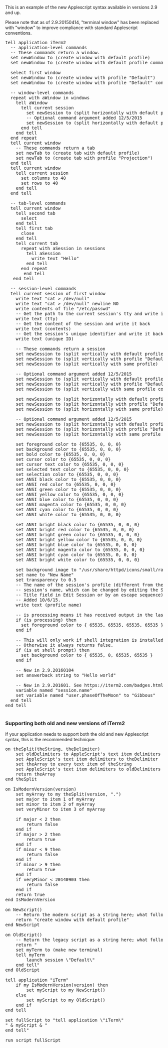 This is an example of the new Applescript syntax available in versions 2.9 and up.

Please note that as of 2.9.20150414, "terminal window" has been replaced with "window" to improve compliance with standard Applescript conventions.

<pre>
tell application iTerm2
  -- application-level commands
  -- These commands return a window.
  set newWindow to (create window with default profile)
  set newWindow to (create window with default profile command "ls -l -R /")

  select first window
  set newWindow to (create window with profile "Default")
  set newWindow to (create window with profile "Default" command "ls -l -R /")

  -- window-level commands
  repeat with aWindow in windows
    tell aWindow
      tell current session
        set newSession to (split horizontally with default profile)
        -- Optional command argument added 12/5/2015
        set newSession to (split horizontally with default profile command "ssh example.com")
      end tell
    end tell
  end repeat
  tell current window
    -- These commands return a tab
    set newTab to (create tab with default profile)
    set newTab to (create tab with profile "Projection")
  end tell
  tell current window
    tell current session
      set columns to 40
      set rows to 40
    end tell
  end tell

  -- tab-level commands
  tell current window
    tell second tab
      select
    end tell
    tell first tab
      close
    end tell
    tell current tab
      repeat with aSession in sessions
        tell aSession
          write text "Hello"
        end tell
      end repeat
       end tell
   end tell

  -- session-level commands
  tell current session of first window
    write text "cat > /dev/null"
    write text "cat > /dev/null" newline NO
    write contents of file "/etc/passwd"
    -- Get the path to the current session's tty and write it
    write text (tty)
    -- Get the content of the session and write it back
    write text (contents)
    -- Get the session's unique identifier and write it back
    write text (unique ID)

    -- These commands return a session
    set newSession to (split vertically with default profile)
    set newSession to (split vertically with profile "Default")
    set newSession to (split vertically with same profile)
    
    -- Optional command argument added 12/5/2015
    set newSession to (split vertically with default profile command "ssh example.com")
    set newSession to (split vertically with profile "Default" command "ssh example.com")
    set newSession to (split vertically with same profile command "ssh example.com")

    set newSession to (split horizontally with default profile)
    set newSession to (split horizontally with profile "Default")
    set newSession to (split horizontally with same profile)

    -- Optional command argument added 12/5/2015
    set newSession to (split horizontally with default profile command "ssh example.com")
    set newSession to (split horizontally with profile "Default" command "ssh example.com")
    set newSession to (split horizontally with same profile command "ssh example.com")

    set foreground color to {65535, 0, 0, 0}
    set background color to {65535, 0, 0, 0}
    set bold color to {65535, 0, 0, 0}
    set cursor color to {65535, 0, 0, 0}
    set cursor text color to {65535, 0, 0, 0}
    set selected text color to {65535, 0, 0, 0}
    set selection color to {65535, 0, 0, 0}
    set ANSI black color to {65535, 0, 0, 0}
    set ANSI red color to {65535, 0, 0, 0}
    set ANSI green color to {65535, 0, 0, 0}
    set ANSI yellow color to {65535, 0, 0, 0}
    set ANSI blue color to {65535, 0, 0, 0}
    set ANSI magenta color to {65535, 0, 0, 0}
    set ANSI cyan color to {65535, 0, 0, 0}
    set ANSI white color to {65535, 0, 0, 0}

    set ANSI bright black color to {65535, 0, 0, 0}
    set ANSI bright red color to {65535, 0, 0, 0}
    set ANSI bright green color to {65535, 0, 0, 0}
    set ANSI bright yellow color to {65535, 0, 0, 0}
    set ANSI bright blue color to {65535, 0, 0, 0}
    set ANSI bright magenta color to {65535, 0, 0, 0}
    set ANSI bright cyan color to {65535, 0, 0, 0}
    set ANSI bright white color to {65535, 0, 0, 0}

    set background image to "/usr/share/httpd/icons/small/rainbow.png"
    set name to "New Name"
    set transparency to 0.5
    -- The name of the session's profile (different from the
    -- session's name, which can be changed by editing the Session
    -- Title field in Edit Session or by an escape sequence).
    -- Added 10/6/15.
    write text (profile name)

    -- is processing means it has received output in the last two seconds.
    if (is processing) then
      set foreground color to { 65535, 65535, 65535, 65535 }
    end if

    -- This will only work if shell integration is installed.
    -- Otherwise it always returns false.
    if (is at shell prompt) then
      set background color to { 65535, 0, 65535, 65535 }
    end if

    -- New in 2.9.20160104
    set answerback string to "Hello world"

    -- New in 2.9.201601. See https://iterm2.com/badges.html for more on variables.
    variable named "session.name"
    set variable named "user.phaseOfTheMoon" to "Gibbous"
  end tell
end tell

</pre>

### Supporting both old and new versions of iTerm2

If your application needs to support both the old and new Applescript syntax, this is the recommended technique:

<pre>
on theSplit(theString, theDelimiter)
    set oldDelimiters to AppleScript's text item delimiters
    set AppleScript's text item delimiters to theDelimiter
    set theArray to every text item of theString
    set AppleScript's text item delimiters to oldDelimiters
    return theArray
end theSplit

on IsModernVersion(version)
    set myArray to my theSplit(version, ".")
    set major to item 1 of myArray
    set minor to item 2 of myArray
    set veryMinor to item 3 of myArray
    
    if major < 2 then
        return false
    end if
    if major > 2 then
        return true
    end if
    if minor < 9 then
        return false
    end if
    if minor > 9 then
        return true
    end if
    if veryMinor < 20140903 then
        return false
    end if
    return true
end IsModernVersion

on NewScript()
    -- Return the modern script as a string here; what follows is an example.
    return "create window with default profile"
end NewScript

on OldScript()
    -- Return the legacy script as a string here; what follows is an example.
    return "
    set myTerm to (make new terminal)
    tell myTerm
        launch session \"Default\"
    end tell"
end OldScript

tell application "iTerm"
    if my IsModernVersion(version) then
        set myScript to my NewScript()
    else
        set myScript to my OldScript()
    end if
end tell

set fullScript to "tell application \"iTerm\"
" & myScript & "
end tell"

run script fullScript
</pre>


